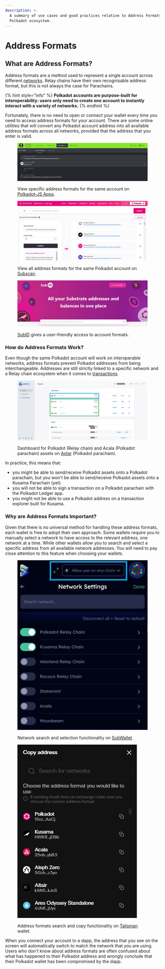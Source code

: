 ```yaml
---
description: >-
  A summary of use cases and good practices relative to Address Formats in the
  Polkadot ecosystem.
---
```


# Address Formats

## What are Address Formats?

Address formats are a method used to represent a single account across different [networks](../5.regulations/networks/). Relay chains have their own recognisable address format, but this is not always the case for Parachains.&#x20;

{% hint style="info" %}
**Polkadot accounts are purpose-built for interoperability: users only need to create **_**one**_** account to instantly interact with a variety of networks.**&#x20;
{% endhint %}



Fortunately, there is no need to open or connect your wallet every time you need to access address formats for your account. There are some online utilities that will convert any Polkadot account address into all available address formats across all networks, provided that the address that you enter is valid.

<figure><img src="../../.gitbook/assets/A_AFPJS.JPG" alt="An image showing how to convert Polkadot address format to a statemint address format on Polkadot-JS App. "><figcaption><p>View specific address formats for the same account on <a href="https://polkadot.js.org/apps/?rpc=wss%3A%2F%2Fpublic-rpc.pinknode.io%2Fstatemint#/utilities">Polkadot-JS Apps</a>.</p></figcaption></figure>

<figure><img src="../../.gitbook/assets/A_AFSubscan.JPG" alt="An image showing the transformation of a Polkadot address format to all other substrate address formats."><figcaption><p>View all address formats for the same Polkadot account on <a href="https://polkadot.subscan.io/tools/format_transform">Subscan</a>.</p></figcaption></figure>

<figure><img src="../../.gitbook/assets/A_AFSubID.JPG" alt="A view of the subID platform where you can input any substrate address format to retrieve all other substrate addresses."><figcaption><p> <a href="https://sub.id/">SubID</a> gives a user-friendly access to account formats.</p></figcaption></figure>



### How do Address Formats Work?

Even though the same Polkadot account will work on interoperable networks, address formats prevent Polkadot addresses from being interchangeable. Addresses are still strictly linked to a specific network and a Relay chain ecosystem when it comes to [transactions](../3.operations/).

<figure><img src="../../.gitbook/assets/A_AFAstar.JPG" alt="A dashboard showing polkadot and Acala assets on Astar."><figcaption><p>Dashboard for Polkadot (Relay chain) and Acala (Polkadot parachain) assets on <a href="https://portal.astar.network/#/assets">Astar</a> (Polkadot parachain).</p></figcaption></figure>



In practice, this means that:

* you might be able to send/receive Polkadot assets onto a Polkadot parachain, but you won't be able to send/receive Polkadot assets onto a Kusama Parachain (yet).&#x20;
* you will not be able to sign a transaction on a Polkadot parachain with the Polkadot Ledger app.
* you might not be able to use a Polkadot address on a transaction explorer built for Kusama.



### Why are Address Formats Important?

Given that there is no universal method for handling these address formats, each wallet is free to adopt their own approach. Some wallets require you to manually select a network to have access to the relevant address, one network at a time. While other wallets allow you to search and select a specific address from all available network addresses. You will need to pay close attention to this feature when choosing your wallets.

<figure><img src="../../.gitbook/assets/A_AFSubwallet.JPG" alt="This shows a network search and selection functionality on Subwallet."><figcaption><p>Network search and selection functionality on <a href="https://subwallet.app/">SubWallet</a>.</p></figcaption></figure>

<figure><img src="../../.gitbook/assets/A_AFTalisman.JPG" alt="This shows various address formats, and the search and copy features on Talisman wallet."><figcaption><p>Address formats search and copy functionality on <a href="https://talisman.xyz/">Talisman</a> wallet.</p></figcaption></figure>



When you connect your account to a dapp, the address that you see on the screen will automatically switch to match the network that you are using. Users who don't know about address formats are often confused about what has happened to their Polkadot address and wrongly conclude that their Polkadot wallet has been compromised by the dapp.

